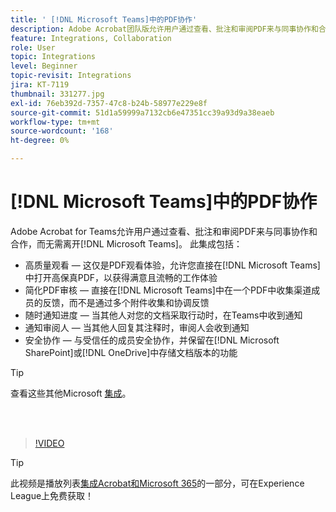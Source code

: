 ```yaml
---
title: ' [!DNL Microsoft Teams]中的PDF协作'
description: Adobe Acrobat团队版允许用户通过查看、批注和审阅PDF来与同事协作和合作，而无需离开 [!DNL Microsoft Teams]
feature: Integrations, Collaboration
role: User
topic: Integrations
level: Beginner
topic-revisit: Integrations
jira: KT-7119
thumbnail: 331277.jpg
exl-id: 76eb392d-7357-47c8-b24b-58977e229e8f
source-git-commit: 51d1a59999a7132cb6e47351cc39a93d9a38eaeb
workflow-type: tm+mt
source-wordcount: '168'
ht-degree: 0%

---
```


# [!DNL Microsoft Teams]中的PDF协作

Adobe Acrobat for Teams允许用户通过查看、批注和审阅PDF来与同事协作和合作，而无需离开[!DNL Microsoft Teams]。 此集成包括：

* 高质量观看 — 这仅是PDF观看体验，允许您直接在[!DNL Microsoft Teams]中打开高保真PDF，以获得满意且流畅的工作体验
* 简化PDF审核 — 直接在[!DNL Microsoft Teams]中在一个PDF中收集渠道成员的反馈，而不是通过多个附件收集和协调反馈
* 随时通知进度 — 当其他人对您的文档采取行动时，在Teams中收到通知
* 通知审阅人 — 当其他人回复其注释时，审阅人会收到通知
* 安全协作 — 与受信任的成员安全协作，并保留在[!DNL Microsoft SharePoint]或[!DNL OneDrive]中存储文档版本的功能

>[!TIP]
>
>查看这些其他Microsoft [集成](../integrate/integrate-overview.md#microsoft)。

<br> 

>[!VIDEO](https://video.tv.adobe.com/v/331277?quality=12&learn=on&hidetitle=true)

>[!TIP]
>
>此视频是播放列表[集成Acrobat和Microsoft 365](https://experienceleague.adobe.com/zh-hans/playlists/acrobat-integrate-microsoft-365)的一部分，可在Experience League上免费获取！
